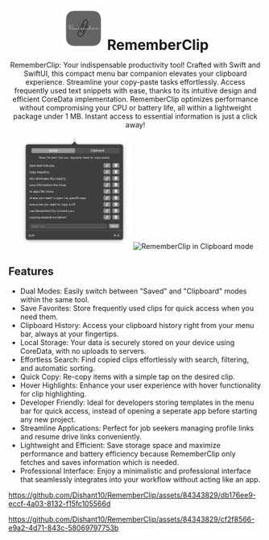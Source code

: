 <div align="center">
    <img
    src="/Images/256-mac.png"
    max-width="20"
    width="17%"
    height = "17%"
    alt="RememberClip app icon"
    >
  <h1 style="display: inline;">
    RememberClip
  </h1>
    <p>
RememberClip: Your indispensable productivity tool! Crafted with Swift and SwiftUI, this compact menu bar companion elevates your clipboard experience. Streamline your copy-paste tasks effortlessly. Access frequently used text snippets with ease, thanks to its intuitive design and efficient CoreData implementation. RememberClip optimizes performance without compromising your CPU or battery life, all within a lightweight package under 1 MB. Instant access to essential information is just a click away!
  </p>
  <img
    max-width="400"
    width="45%"
    src="/Images/RememberClip-Image.png"
    alt="RememberClip in saved mode"
  >
  <img
    max-width="400"
    width="42%"
    src="Images/Screenshot%202023-09-27%20at%205.05.26%E2%80%AFPM.png"
    alt="RememberClip in Clipboard mode"
  >

</div>

## Features

* Dual Modes: Easily switch between "Saved" and "Clipboard" modes within the same tool.
* Save Favorites: Store frequently used clips for quick access when you need them.
* Clipboard History: Access your clipboard history right from your menu bar, always at your fingertips.
* Local Storage: Your data is securely stored on your device using CoreData, with no uploads to servers.
* Effortless Search: Find copied clips effortlessly with search, filtering, and automatic sorting.
* Quick Copy: Re-copy items with a simple tap on the desired clip.
* Hover Highlights: Enhance your user experience with hover functionality for clip highlighting.
* Developer Friendly: Ideal for developers storing templates in the menu bar for quick access, instead of opening a seperate app before starting any new project. 
* Streamline Applications: Perfect for job seekers managing profile links and resume drive links conveniently.
* Lightweight and Efficient: Save storage space and maximize performance and battery efficiency because RememberClip only fetches and saves information which is needed.
* Professional Interface: Enjoy a minimalistic and professional interface that seamlessly integrates into your workflow without acting like an app.





https://github.com/Dishant10/RememberClip/assets/84343829/db176ee9-eccf-4a03-8132-f15fc105566d



https://github.com/Dishant10/RememberClip/assets/84343829/cf2f8566-e9a2-4d71-843c-58069797753b


